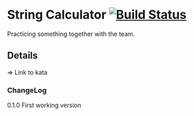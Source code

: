 # String Calculator [![Build Status](https://dev.azure.com/nerada/GitHub_Public/_apis/build/status/Nerada.courses.win.playing_cards?branchName=master)](https://dev.azure.com/nerada/GitHub_Public/_build/latest?definitionId=21&branchName=master)
Practicing something together with the team.

## Details
=> Link to kata


### ChangeLog
0.1.0 First working version<br />
